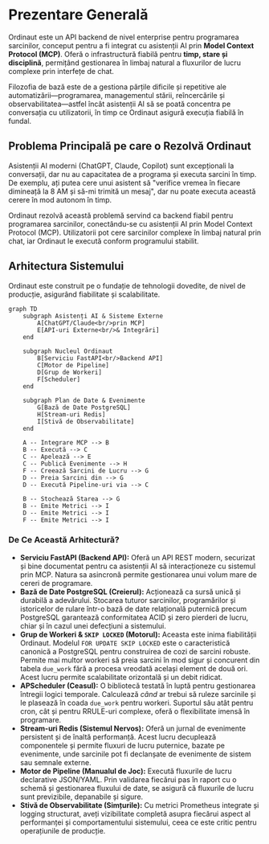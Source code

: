 # Prezentare Generală

Ordinaut este un API backend de nivel enterprise pentru programarea sarcinilor, conceput pentru a fi integrat cu asistenții AI prin **Model Context Protocol (MCP)**. Oferă o infrastructură fiabilă pentru **timp, stare și disciplină**, permițând gestionarea în limbaj natural a fluxurilor de lucru complexe prin interfețe de chat.

Filozofia de bază este de a gestiona părțile dificile și repetitive ale automatizării—programarea, managementul stării, reîncercările și observabilitatea—astfel încât asistenții AI să se poată concentra pe conversația cu utilizatorii, în timp ce Ordinaut asigură execuția fiabilă în fundal.

## Problema Principală pe care o Rezolvă Ordinaut

Asistenții AI moderni (ChatGPT, Claude, Copilot) sunt excepționali la conversații, dar nu au capacitatea de a programa și executa sarcini în timp. De exemplu, ați putea cere unui asistent să "verifice vremea în fiecare dimineață la 8 AM și să-mi trimită un mesaj", dar nu poate executa această cerere în mod autonom în timp.

Ordinaut rezolvă această problemă servind ca backend fiabil pentru programarea sarcinilor, conectându-se cu asistenții AI prin Model Context Protocol (MCP). Utilizatorii pot cere sarcinilor complexe în limbaj natural prin chat, iar Ordinaut le execută conform programului stabilit.

## Arhitectura Sistemului

Ordinaut este construit pe o fundație de tehnologii dovedite, de nivel de producție, asigurând fiabilitate și scalabilitate.

```mermaid
graph TD
    subgraph Asistenți AI & Sisteme Externe
        A[ChatGPT/Claude<br/>prin MCP]
        E[API-uri Externe<br/>& Integrări]
    end

    subgraph Nucleul Ordinaut
        B[Serviciu FastAPI<br/>Backend API]
        C[Motor de Pipeline]
        D[Grup de Workeri]
        F[Scheduler]
    end

    subgraph Plan de Date & Evenimente
        G[Bază de Date PostgreSQL]
        H[Stream-uri Redis]
        I[Stivă de Observabilitate]
    end

    A -- Integrare MCP --> B
    B -- Execută --> C
    C -- Apelează --> E
    C -- Publică Evenimente --> H
    F -- Creează Sarcini de Lucru --> G
    D -- Preia Sarcini din --> G
    D -- Execută Pipeline-uri via --> C
    
    B -- Stochează Starea --> G
    B -- Emite Metrici --> I
    D -- Emite Metrici --> I
    F -- Emite Metrici --> I
```

### De Ce Această Arhitectură?

*   **Serviciu FastAPI (Backend API):** Oferă un API REST modern, securizat și bine documentat pentru ca asistenții AI să interacționeze cu sistemul prin MCP. Natura sa asincronă permite gestionarea unui volum mare de cereri de programare.
*   **Bază de Date PostgreSQL (Creierul):** Acționează ca sursă unică și durabilă a adevărului. Stocarea tuturor sarcinilor, programărilor și istoricelor de rulare într-o bază de date relațională puternică precum PostgreSQL garantează conformitatea ACID și zero pierderi de lucru, chiar și în cazul unei defecțiuni a sistemului.
*   **Grup de Workeri & `SKIP LOCKED` (Motorul):** Aceasta este inima fiabilității Ordinaut. Modelul `FOR UPDATE SKIP LOCKED` este o caracteristică canonică a PostgreSQL pentru construirea de cozi de sarcini robuste. Permite mai multor workeri să preia sarcini în mod sigur și concurent din tabela `due_work` fără a procesa vreodată același element de două ori. Acest lucru permite scalabilitate orizontală și un debit ridicat.
*   **APScheduler (Ceasul):** O bibliotecă testată în luptă pentru gestionarea întregii logici temporale. Calculează *când* ar trebui să ruleze sarcinile și le plasează în coada `due_work` pentru workeri. Suportul său atât pentru cron, cât și pentru RRULE-uri complexe, oferă o flexibilitate imensă în programare.
*   **Stream-uri Redis (Sistemul Nervos):** Oferă un jurnal de evenimente persistent și de înaltă performanță. Acest lucru decuplează componentele și permite fluxuri de lucru puternice, bazate pe evenimente, unde sarcinile pot fi declanșate de evenimente de sistem sau semnale externe.
*   **Motor de Pipeline (Manualul de Joc):** Execută fluxurile de lucru declarative JSON/YAML. Prin validarea fiecărui pas în raport cu o schemă și gestionarea fluxului de date, se asigură că fluxurile de lucru sunt previzibile, depanabile și sigure.
*   **Stivă de Observabilitate (Simțurile):** Cu metrici Prometheus integrate și logging structurat, aveți vizibilitate completă asupra fiecărui aspect al performanței și comportamentului sistemului, ceea ce este critic pentru operațiunile de producție.
